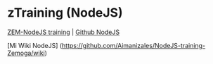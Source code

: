 # zTraining (NodeJS)
[ZEM-NodeJS training](https://bitbucket.org/zemoga/zem-nodejs-training/wiki/Home) | [Github NodeJS](https://github.com/nodejs/node)


[Mi Wiki NodeJS] (https://github.com/Aimanizales/NodeJS-training-Zemoga/wiki)